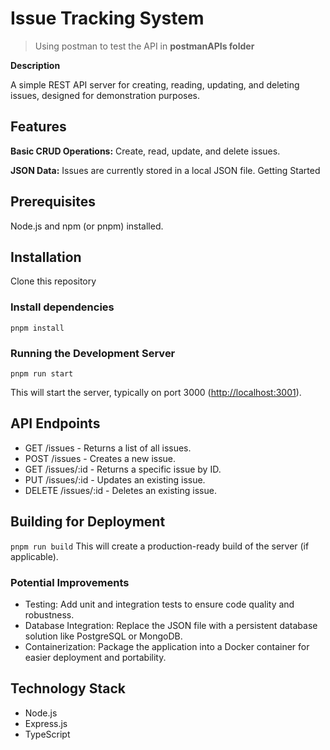 # Issue Tracking System

> Using postman to test the API in **postmanAPIs folder**

**Description**

A simple REST API server for creating, reading, updating, and deleting issues, designed for demonstration purposes.

## Features

**Basic CRUD Operations:** Create, read, update, and delete issues.

**JSON Data:** Issues are currently stored in a local JSON file.
Getting Started

## Prerequisites

Node.js and npm (or pnpm) installed.

## Installation

Clone this repository

### Install dependencies

`pnpm install`

### Running the Development Server

`pnpm run start`

This will start the server, typically on port 3000 (<http://localhost:3001>).

## API Endpoints

- GET /issues - Returns a list of all issues.
- POST /issues - Creates a new issue.
- GET /issues/:id - Returns a specific issue by ID.
- PUT /issues/:id - Updates an existing issue.
- DELETE /issues/:id - Deletes an existing issue.

## Building for Deployment

`pnpm run build`
This will create a production-ready build of the server (if applicable).

### Potential Improvements

- Testing: Add unit and integration tests to ensure code quality and robustness.
- Database Integration: Replace the JSON file with a persistent database solution like PostgreSQL or MongoDB.
- Containerization: Package the application into a Docker container for easier deployment and portability.

## Technology Stack

- Node.js
- Express.js
- TypeScript
